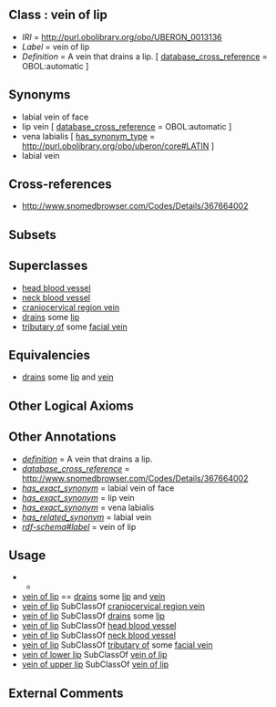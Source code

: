 
## Class : vein of lip

 * *IRI* = http://purl.obolibrary.org/obo/UBERON_0013136
 * *Label* = vein of lip
 * *Definition* = A vein that drains a lip. [ [database_cross_reference](../../ef/oboInOwl#hasDbXref.md) = OBOL:automatic ]

## Synonyms

 * labial vein of face
 * lip vein [ [database_cross_reference](../../ef/oboInOwl#hasDbXref.md) = OBOL:automatic ]
 * vena labialis [ [has_synonym_type](../../pe/oboInOwl#hasSynonymType.md) = http://purl.obolibrary.org/obo/uberon/core#LATIN ]
 * labial vein

## Cross-references

 * http://www.snomedbrowser.com/Codes/Details/367664002

## Subsets


## Superclasses

 * [head blood vessel](../../UBERON/96/UBERON_0003496.md)
 * [neck blood vessel](../../UBERON/02/UBERON_0003502.md)
 * [craniocervical region vein](../../UBERON/41/UBERON_0009141.md)
 * [drains](../../RO/79/RO_0002179.md) some [lip](../../UBERON/33/UBERON_0001833.md)
 * [tributary of](../../RO/76/RO_0002376.md) some [facial vein](../../UBERON/53/UBERON_0001653.md)

## Equivalencies

 * [drains](../../RO/79/RO_0002179.md) some [lip](../../UBERON/33/UBERON_0001833.md) and [vein](../../UBERON/38/UBERON_0001638.md)

## Other Logical Axioms


## Other Annotations

 * *[definition](../../IAO/15/IAO_0000115.md)* = A vein that drains a lip.
 * *[database_cross_reference](../../ef/oboInOwl#hasDbXref.md)* = http://www.snomedbrowser.com/Codes/Details/367664002
 * *[has_exact_synonym](../../ym/oboInOwl#hasExactSynonym.md)* = labial vein of face
 * *[has_exact_synonym](../../ym/oboInOwl#hasExactSynonym.md)* = lip vein
 * *[has_exact_synonym](../../ym/oboInOwl#hasExactSynonym.md)* = vena labialis
 * *[has_related_synonym](../../ym/oboInOwl#hasRelatedSynonym.md)* = labial vein
 * *[rdf-schema#label](../../el/rdf-schema#label.md)* = vein of lip

## Usage

 * -
 * [vein of lip](../../UBERON/36/UBERON_0013136.md) == [drains](../../RO/79/RO_0002179.md) some [lip](../../UBERON/33/UBERON_0001833.md) and [vein](../../UBERON/38/UBERON_0001638.md)
 * [vein of lip](../../UBERON/36/UBERON_0013136.md) SubClassOf [craniocervical region vein](../../UBERON/41/UBERON_0009141.md)
 * [vein of lip](../../UBERON/36/UBERON_0013136.md) SubClassOf [drains](../../RO/79/RO_0002179.md) some [lip](../../UBERON/33/UBERON_0001833.md)
 * [vein of lip](../../UBERON/36/UBERON_0013136.md) SubClassOf [head blood vessel](../../UBERON/96/UBERON_0003496.md)
 * [vein of lip](../../UBERON/36/UBERON_0013136.md) SubClassOf [neck blood vessel](../../UBERON/02/UBERON_0003502.md)
 * [vein of lip](../../UBERON/36/UBERON_0013136.md) SubClassOf [tributary of](../../RO/76/RO_0002376.md) some [facial vein](../../UBERON/53/UBERON_0001653.md)
 * [vein of lower lip](../../UBERON/78/UBERON_0003478.md) SubClassOf [vein of lip](../../UBERON/36/UBERON_0013136.md)
 * [vein of upper lip](../../UBERON/77/UBERON_0003477.md) SubClassOf [vein of lip](../../UBERON/36/UBERON_0013136.md)

## External Comments

